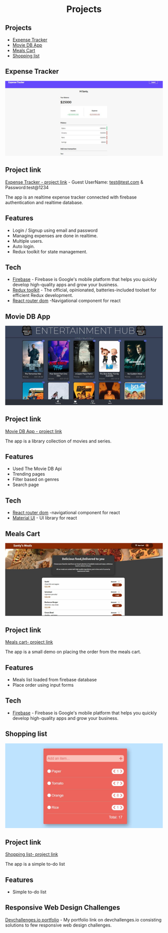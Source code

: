 <h1 align="center">Projects</h1>

## Projects

- [Expense Tracker](#tracker)
- [Movie DB App](#movies)
- [Meals Cart](#cart)
- [Shopping list](#shopping)

## Expense Tracker

![screenshot](https://github.com/Santoz98/project-description/blob/main/pro1.JPG)

## Project link

[Expense Tracker - project link](https://mean-van.surge.sh/) - Guest UserName: test@test.com & Password:test@1234

The app is an realtime expense tracker connected with firebase authentication and realtime database.


## Features

- Login / Signup using email and password
- Managing expenses are done in realtime.
- Multiple users.
- Auto login.
- Redux toolkit for state management.

## Tech

- [Firebase](https://firebase.google.com/) - Firebase is Google's mobile platform that helps you quickly develop high-quality apps and grow your business.
- [Redux toolkit](https://redux-toolkit.js.org/) - The official, opinionated, batteries-included toolset for efficient Redux development.
- [React router dom](https://reactrouter.com/web) -Navigational component for react

## Movie DB App

![screenshot](https://github.com/Santoz98/project-description/blob/main/pro4.JPG)

## Project link

[Movie DB App - project link](https://productive-head.surge.sh/) 

The app is a library collection of movies and series.

## Features

- Used The Movie DB Api
- Trending pages
- Filter based on genres
- Search page

## Tech

- [React router dom](https://reactrouter.com/web) -navigational component for react
- [Material UI](https://material-ui.com/) - UI library for react

## Meals Cart

![screenshot](https://github.com/Santoz98/project-description/blob/main/pro3.JPG)

## Project link

[Meals cart- project link](https://shy-tongue.surge.sh/) 

The app is a small demo on placing the order from the meals cart.

## Features

- Meals list loaded from firebase database
- Place order using input forms

## Tech

- [Firebase](https://firebase.google.com/) - Firebase is Google's mobile platform that helps you quickly develop high-quality apps and grow your business.

## Shopping list

![screenshot](https://github.com/Santoz98/project-description/blob/main/pro5.JPG)

## Project link

[Shopping list- project link](https://undesirable-pump.surge.sh/) 

The app is a simple to-do list

## Features

- Simple to-do list


## Responsive Web Design Challenges

[Devchallenges.io portfolio](https://devchallenges.io/portfolio/Santoz98) - My portfolio link on devchallenges.io consisting solutions to few responsive web design challenges.


